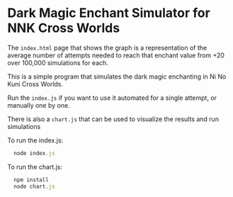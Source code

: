 # Dark Magic Enchant Simulator for NNK Cross Worlds

The `index.html` page that shows the graph is a representation of the average number of attempts needed to reach that enchant value from +20 over 100,000 simulations for each.

This is a simple program that simulates the dark magic enchanting in Ni No Kuni Cross Worlds.

Run the `index.js` if you want to use it automated for a single attempt, or manually one by one.

There is also a `chart.js` that can be used to visualize the results and run simulations

To run the index.js:

```javascript
  node index.js
```

To run the chart.js:

```javascript
  npm install
  node chart.js
```

